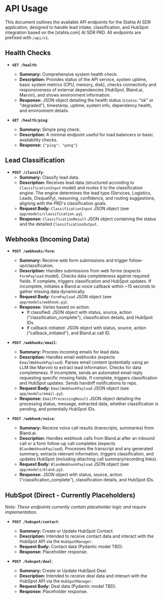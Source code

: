# API Usage

This document outlines the available API endpoints for the Stahla AI SDR application, designed to handle lead intake, classification, and HubSpot integration based on the [stahla.com] AI SDR PRD.
All endpoints are prefixed with `/api/v1`.

## Health Checks

*   **`GET /health`**:
    *   **Summary:** Comprehensive system health check.
    *   **Description:** Provides status of the API service, system uptime, basic system metrics (CPU, memory, disk), checks connectivity and responsiveness of external dependencies (HubSpot, Bland.ai, Marvin), and shows environment information.
    *   **Response:** JSON object detailing the health status (`status`: "ok" or "degraded"), timestamp, uptime, system info, dependency health, and environment details.

*   **`GET /health/ping`**:
    *   **Summary:** Simple ping check.
    *   **Description:** A minimal endpoint useful for load balancers or basic availability checks.
    *   **Response:** `{"ping": "pong"}`

## Lead Classification

*   **`POST /classify`**:
    *   **Summary:** Classify lead data.
    *   **Description:** Receives lead data (structured according to `ClassificationInput` model) and routes it to the classification engine. The engine determines the lead type (Services, Logistics, Leads, Disqualify), reasoning, confidence, and routing suggestions, aligning with the PRD's classification goals.
    *   **Request Body:** `ClassificationInput` JSON object (see `app/models/classification.py`).
    *   **Response:** `ClassificationResult` JSON object containing the status and the detailed `ClassificationOutput`.

## Webhooks (Incoming Data)

*   **`POST /webhooks/form`**:
    *   **Summary:** Receive web form submissions and trigger follow-up/classification.
    *   **Description:** Handles submissions from web forms (expects `FormPayload` model). Checks data completeness against required fields. If complete, triggers classification and HubSpot updates. If incomplete, initiates a Bland.ai voice callback within ~15 seconds to gather missing data dynamically.
    *   **Request Body:** `FormPayload` JSON object (see `app/models/webhook.py`).
    *   **Response:** Varies based on action:
        *   If classified: JSON object with status, source, action ("classification_complete"), classification details, and HubSpot IDs.
        *   If callback initiated: JSON object with status, source, action ("callback_initiated"), and Bland.ai call ID.

*   **`POST /webhooks/email`**:
    *   **Summary:** Process incoming emails for lead data.
    *   **Description:** Handles email webhooks (expects `EmailWebhookPayload`). Parses email content (potentially using an LLM like Marvin) to extract lead information. Checks for data completeness. If incomplete, sends an automated email reply requesting specific missing fields. If complete, triggers classification and HubSpot updates. Sends handoff notifications to reps.
    *   **Request Body:** `EmailWebhookPayload` JSON object (see `app/models/email.py`).
    *   **Response:** `EmailProcessingResult` JSON object detailing the processing status, message, extracted data, whether classification is pending, and potentially HubSpot IDs.

*   **`POST /webhook/voice`**:
    *   **Summary:** Receive voice call results (transcripts, summaries) from Bland.ai.
    *   **Description:** Handles webhook calls from Bland.ai after an inbound call or a form follow-up call completes (expects `BlandWebhookPayload`). Processes the transcript and any generated summary, extracts relevant information, triggers classification, and updates HubSpot (including attaching call summary/recording links).
    *   **Request Body:** `BlandWebhookPayload` JSON object (see `app/models/bland.py`).
    *   **Response:** JSON object with status, source, action ("classification_complete"), classification details, and HubSpot IDs.

## HubSpot (Direct - Currently Placeholders)

*Note: These endpoints currently contain placeholder logic and require implementation.*

*   **`POST /hubspot/contact`**:
    *   **Summary:** Create or Update HubSpot Contact.
    *   **Description:** Intended to receive contact data and interact with the HubSpot API via the `HubSpotManager`.
    *   **Request Body:** Contact data (Pydantic model TBD).
    *   **Response:** Placeholder response.

*   **`POST /hubspot/deal`**:
    *   **Summary:** Create or Update HubSpot Deal.
    *   **Description:** Intended to receive deal data and interact with the HubSpot API via the `HubSpotManager`.
    *   **Request Body:** Deal data (Pydantic model TBD).
    *   **Response:** Placeholder response.
